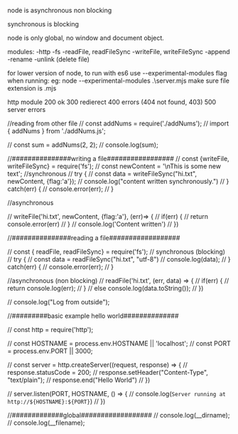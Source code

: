 node is asynchronous
non blocking

synchronous is blocking

node is only global, no window and document object.

modules:
-http
-fs
	-readFile, readFileSync
	-writeFile, writeFileSync
	-append
	-rename
	-unlink (delete file)

for lower version of node, to run with es6 use --experimental-modules flag when running:
	eg: node --experimental-modules .\server.mjs
	make sure file extension is .mjs

http module
200 ok
300 redierect
400 errors (404 not found, 403)
500 server errors




//reading from other file 
// const addNums = require('./addNums');
// import { addNums } from './addNums.js';

// const sum = addNums(2, 2);
// console.log(sum);





//###############writing a file#################
// const {writeFile, writeFileSync} = require('fs');
// const newContent = '\nThis is some new text';
//synchronous
// try {
// 	const data = writeFileSync("hi.txt", newContent, {flag:'a'});
// 	console.log("content written synchronously.")
// } catch(err) {
// 	console.error(err);
// }

//asynchronous


// writeFile('hi.txt', newContent, {flag:'a'}, (err)=> {
// 	if(err) {
// 		return console.error(err)
// 	}
// 	console.log('Content written')
// })



//###############reading a file################## 

// const { readFile, readFileSync} = require('fs');
// synchronous (blocking)
// try {
// 	const data = readFileSync("hi.txt", "utf-8")
// 	console.log(data);
// } catch(err) {
// 	console.error(err);
// }


//asynchronous (non blocking)
// readFile('hi.txt', (err, data) => {
// 	if(err) {
// 		return console.log(err);
// 	}
// 	else console.log(data.toString());
// })

// console.log("Log from outside");







//#########basic example hello world##############

// const http = require('http');

// const HOSTNAME = process.env.HOSTNAME || 'localhost';
// const PORT = process.env.PORT || 3000;

// const server = http.createServer((request, response) => {
// 	response.statusCode = 200;
// 	response.setHeader("Content-Type", "text/plain");
// 	response.end("Hello World")
// }) 

// server.listen(PORT, HOSTNAME, () => {
// 	console.log(`Server running at http://${HOSTNAME}:${PORT}`)
// })

//#############global##################
// console.log(__dirname);
// console.log(__filename);